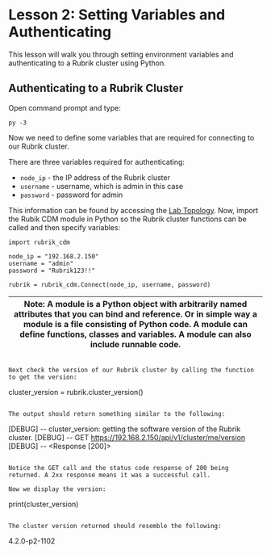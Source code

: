 # Lesson 2: Setting Variables and Authenticating

This lesson will walk you through setting environment variables and authenticating to a Rubrik cluster using Python.

## Authenticating to a Rubrik Cluster

Open command prompt and type:

```
py -3
```

Now we need to define some variables that are required for connecting to our Rubrik cluster.

There are three variables required for authenticating:

* `node_ip` - the IP address of the Rubrik cluster
* `username` - username, which is admin in this case
* `password` - password for admin

This information can be found by accessing the [Lab Topology](/lab-topology.md). Now, import the Rubik CDM module in Python so the Rubrik cluster functions can be called and then specify variables:

```
import rubrik_cdm

node_ip = "192.168.2.150"
username = "admin"
password = "Rubrik123!!"

rubrik = rubrik_cdm.Connect(node_ip, username, password)
```

| **Note**: A module is a Python object with arbitrarily named attributes that you can bind and reference. Or in simple way a module is a file consisting of Python code. A module can define functions, classes and variables. A module can also include runnable code. |
| --- |

```

Next check the version of our Rubrik cluster by calling the function to get the version:

```
cluster_version = rubrik.cluster_version()
```

The output should return something similar to the following:

```
[DEBUG] -- cluster_version: getting the software version of the Rubrik cluster.
[DEBUG] -- GET https://192.168.2.150/api/v1/cluster/me/version
[DEBUG] -- <Response [200]>
```

Notice the GET call and the status code response of 200 being returned. A 2xx response means it was a successful call.

Now we display the version:

```
print(cluster_version)
```

The cluster version returned should resemble the following:

```
4.2.0-p2-1102
```